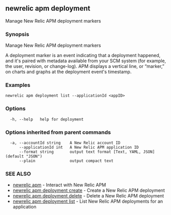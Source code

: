 ## newrelic apm deployment

Manage New Relic APM deployment markers

### Synopsis

Manage New Relic APM deployment markers

A deployment marker is an event indicating that a deployment happened, and
it's paired with metadata available from your SCM system (for example,
the user, revision, or change-log). APM displays a vertical line, or
“marker,” on charts and graphs at the deployment event's timestamp.


### Examples

```
newrelic apm deployment list --applicationId <appID>
```

### Options

```
  -h, --help   help for deployment
```

### Options inherited from parent commands

```
  -a, --accountId string    A New Relic account ID
      --applicationId int   A New Relic APM application ID
      --format string       output text format [Text, YAML, JSON] (default "JSON")
      --plain               output compact text
```

### SEE ALSO

* [newrelic apm](newrelic_apm.md)	 - Interact with New Relic APM
* [newrelic apm deployment create](newrelic_apm_deployment_create.md)	 - Create a New Relic APM deployment
* [newrelic apm deployment delete](newrelic_apm_deployment_delete.md)	 - Delete a New Relic APM deployment
* [newrelic apm deployment list](newrelic_apm_deployment_list.md)	 - List New Relic APM deployments for an application

